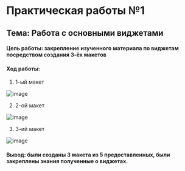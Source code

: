 # Практическая работы №1
## Тема: Работа с основными виджетами
#### Цель работы: закрепление изученного материала по виджетам посредством создания 3-ёх макетов
#### Ход работы:
1) 1-ый макет

![image](https://user-images.githubusercontent.com/92712495/191460386-1fa478e6-68a5-4dc0-bf1a-3e4d91df0a25.png)

2) 2-ой макет

![image](https://user-images.githubusercontent.com/92712495/191460511-3ae55721-d6e8-4ac2-8d46-0989b1ce4897.png)

3) 3-ий макет

![image](https://user-images.githubusercontent.com/92712495/191460991-a897762e-e284-4c27-8eab-7d19b3f5a1f4.png)

#### Вывод: были созданы 3 макета из 5 предоставленных, были закреплены знания полученные о виджетах.
